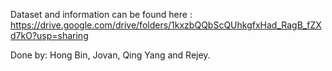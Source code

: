 Dataset and information can be found here : https://drive.google.com/drive/folders/1kxzbQQbScQUhkgfxHad_RagB_fZXd7kO?usp=sharing

Done by: Hong Bin, Jovan, Qing Yang and Rejey.